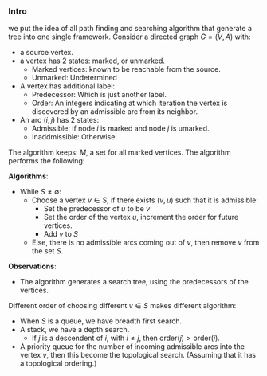 ### **Intro**

we put the idea of all path finding and searching algorithm that generate a tree into one single framework. Consider a directed graph $G=(V, A)$ with: 
- a source vertex. 
- a vertex has 2 states: marked, or unmarked. 
  - Marked vertices: known to be reachable from the source. 
  - Unmarked: Undetermined
- A vertex has additional label: 
  - Predecessor: Which is just another label. 
  - Order: An integers indicating at which iteration the vertex is discovered by an admissible arc from its neighbor. 
- An arc $(i, j)$ has 2 states: 
  - Admissible: if node $i$ is marked and node $j$ is umarked. 
  - Inaddmissible: Otherwise. 

The algorithm keeps: $M$, a set for all marked vertices. The algorithm performs the following: 

**Algorithms**: 
- While $S \neq \emptyset$: 
  - Choose a vertex $v\in S$, if there exists $(v, u)$ such that it is admissible: 
    - Set the predecessor of $u$ to be $v$
    - Set the order of the vertex $u$, increment the order for future vertices. 
    - Add $v$ to $S$
  - Else, there is no admissible arcs coming out of $v$, then remove $v$ from the set $S$. 

**Observations**:  
- The algorithm generates a search tree, using the predecessors of the vertices. 

Different order of choosing different $v\in S$ makes different algorithm: 
- When $S$ is a queue, we have breadth first search. 
- A stack, we have a depth search. 
  - If $j$ is a descendent of $i$, with $i\neq j$, then $\text{order}(j) > \text{order}(i)$. 
- A priority queue for the number of incoming admissible arcs into the vertex $v$, then this become the topological search. (Assuming that it has a topological ordering.)